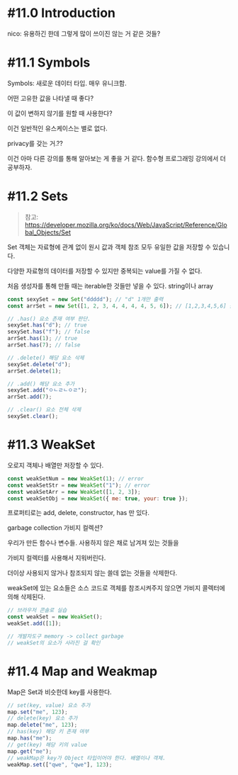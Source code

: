 # #11.0 Introduction

nico: 유용하긴 한데 그렇게 많이 쓰이진 않는 거 같은 것들?

# #11.1 Symbols

Symbols: 새로운 데이터 타입. 매우 유니크함.

어떤 고유한 값을 나타낼 때 좋다?

이 값이 변하지 않기를 원할 때 사용한다?

이건 일반적인 유스케이스는 별로 없다. 

privacy를 갖는 거.??

이건 아마 다른 강의를 통해 알아보는 게 좋을 거 같다. 함수형 프로그래밍 강의에서 더 공부하자.

# #11.2 Sets

> 참고: https://developer.mozilla.org/ko/docs/Web/JavaScript/Reference/Global_Objects/Set

Set 객체는 자료형에 관계 없이 원시 값과 객체 참조 모두 유일한 값을 저장할 수 있습니다.

다양한 자료형의 데이터를 저장할 수 있지만 중복되는 value를 가질 수 없다.

처음 생성자를 통해 만들 때는 iterable한 것들만 넣을 수 있다. string이나 array

```js
const sexySet = new Set("ddddd"); // "d" 1개만 출력
const arrSet = new Set([1, 2, 3, 4, 4, 4, 4, 5, 6]); // [1,2,3,4,5,6] 출력

// .has() 요소 존재 여부 판단.
sexySet.has("d"); // true
sexySet.has("f"); // false
arrSet.has(1); // true
arrSet.has(7); // false

// .delete() 해당 요소 삭제
sexySet.delete("d");
arrSet.delete(1);

// .add() 해당 요소 추가
sexySet.add("ㅇㄴㄹㄴㅇㄹ");
arrSet.add(7);

// .clear() 요소 전체 삭제
sexySet.clear();
```

# #11.3 WeakSet

오로지 객체나 배열만 저장할 수 있다.

```js
const weakSetNum = new WeakSet(1); // error
const weakSetStr = new WeakSet("1"); // error
const weakSetArr = new WeakSet([1, 2, 3]);
const weakSetObj = new WeakSet({ me: true, your: true });
```

프로퍼티로는 add, delete, constructor, has 만 있다.

garbage collection 가비지 컬렉션?

우리가 만든 함수나 변수들. 사용하지 않은 채로 남겨져 있는 것들을 

가비지 컬렉터를 사용해서 지워버린다. 

더이상 사용되지 않거나 참조되지 않는 쓸데 없는 것들을 삭제한다.

weakSet에 있는 요소들은 소스 코드로 객체를 참조시켜주지 않으면 가비지 콜렉터에 의해 삭제된다.
```js
// 브라우저 콘솔로 실습
const weakSet = new WeakSet();
weakSet.add([1]);

// 개발자도구 memory -> collect garbage
// weakSet의 요소가 사라진 걸 확인
```

# #11.4 Map and Weakmap

Map은 Set과 비슷한데 key를 사용한다.

```js
// set(key, value) 요소 추가
map.set("me", 123);
// delete(key) 요소 추가
map.delete("me", 123);
// has(key) 해당 키 존재 여부 
map.has("me");
// get(key) 해당 키의 value 
map.get("me");
// weakMap은 key가 Object 타입이어야 한다. 배열이나 객체.
weakMap.set(["qwe", "qwe"], 123);
```